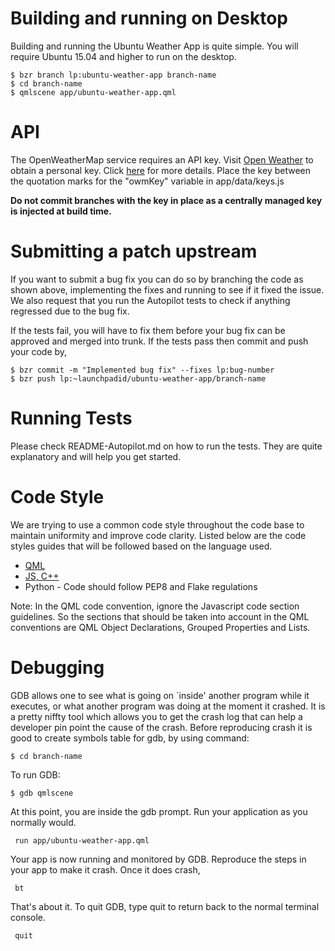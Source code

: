 Building and running on Desktop
===============================

Building and running the Ubuntu Weather App is quite simple. You will require
Ubuntu 15.04 and higher to run on the desktop.

   

    $ bzr branch lp:ubuntu-weather-app branch-name
    $ cd branch-name
    $ qmlscene app/ubuntu-weather-app.qml

API
===
The OpenWeatherMap service requires an API key. 
Visit [Open Weather](http://openweathermap.org/appid) to obtain a personal key.
Click [here](http://openweathermap.org/faq#error401) for more details.
Place the key between the quotation marks for the "owmKey" variable in app/data/keys.js

**Do not commit branches with the key in place as a centrally managed key is injected at build time.**

Submitting a patch upstream
===========================

If you want to submit a bug fix you can do so by branching the code as shown
above, implementing the fixes and running to see if it fixed the issue. We also
request that you run the Autopilot tests to check if anything
regressed due to the bug fix.

If the tests fail, you will have to fix them before your bug fix can be
approved and merged into trunk. If the tests pass then commit and push your
code by,

   

    $ bzr commit -m "Implemented bug fix" --fixes lp:bug-number
    $ bzr push lp:~launchpadid/ubuntu-weather-app/branch-name

Running Tests
=============

Please check README-Autopilot.md on how to run the tests.
They are quite explanatory and will help you get started.

Code Style
==========

We are trying to use a common code style throughout the code base to maintain
uniformity and improve code clarity. Listed below are the code styles guides
that will be followed based on the language used.

* [QML](http://qt-project.org/doc/qt-5/qml-codingconventions.html) 
* [JS, C++](https://google-styleguide.googlecode.com/svn/trunk/cppguide.xml) 
* Python     - Code should follow PEP8 and Flake regulations

Note: In the QML code convention, ignore the Javascript code section guidelines.
So the sections that should be taken into account in the QML conventions are QML 
Object Declarations, Grouped Properties and Lists.

Debugging
=========
 
GDB allows one to see what is going on `inside' another program while it executes, 
or what another program was doing at the moment it crashed. It is a pretty niffty tool which allows you 
to get the crash log that can help a developer pin point the cause of the crash.
Before reproducing crash it is good to create symbols table for gdb, by using command:

   

    $ cd branch-name	

To run GDB:

   

    $ gdb qmlscene

At this point, you are inside the gdb prompt. Run your application as you normally would.

     run app/ubuntu-weather-app.qml

Your app is now running and monitored by GDB. Reproduce the steps in your app to make it crash. Once it does crash,

     bt

That's about it. To quit GDB, type quit to return back to the normal terminal console.

     quit




